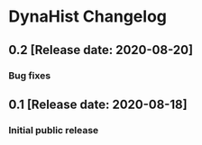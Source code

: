 # DynaHist Changelog
## 0.2 [Release date: 2020-08-20]
### Bug fixes
## 0.1 [Release date: 2020-08-18]
### Initial public release
